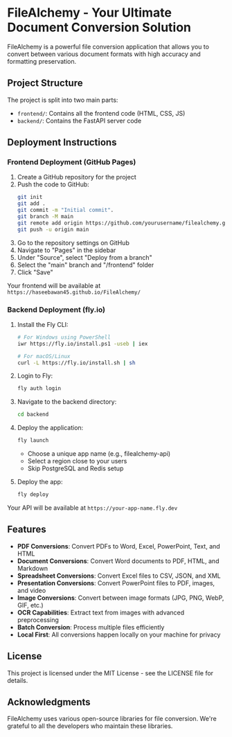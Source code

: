 # FileAlchemy - Your Ultimate Document Conversion Solution

FileAlchemy is a powerful file conversion application that allows you to convert between various document formats with high accuracy and formatting preservation.

## Project Structure

The project is split into two main parts:
- `frontend/`: Contains all the frontend code (HTML, CSS, JS)
- `backend/`: Contains the FastAPI server code

## Deployment Instructions

### Frontend Deployment (GitHub Pages)

1. Create a GitHub repository for the project
2. Push the code to GitHub:
   ```bash
   git init
   git add .
   git commit -m "Initial commit".
   git branch -M main
   git remote add origin https://github.com/yourusername/filealchemy.git
   git push -u origin main
   ```
3. Go to the repository settings on GitHub
4. Navigate to "Pages" in the sidebar
5. Under "Source", select "Deploy from a branch"
6. Select the "main" branch and "/frontend" folder
7. Click "Save"

Your frontend will be available at `https://haseebawan45.github.io/FileAlchemy/`

### Backend Deployment (fly.io)

1. Install the Fly CLI:
   ```bash
   # For Windows using PowerShell
   iwr https://fly.io/install.ps1 -useb | iex
   
   # For macOS/Linux
   curl -L https://fly.io/install.sh | sh
   ```

2. Login to Fly:
   ```bash
   fly auth login
   ```

3. Navigate to the backend directory:
   ```bash
   cd backend
   ```

4. Deploy the application:
   ```bash
   fly launch
   ```
   - Choose a unique app name (e.g., filealchemy-api)
   - Select a region close to your users
   - Skip PostgreSQL and Redis setup

5. Deploy the app:
   ```bash
   fly deploy
   ```

Your API will be available at `https://your-app-name.fly.dev`

## Features

- **PDF Conversions**: Convert PDFs to Word, Excel, PowerPoint, Text, and HTML
- **Document Conversions**: Convert Word documents to PDF, HTML, and Markdown
- **Spreadsheet Conversions**: Convert Excel files to CSV, JSON, and XML
- **Presentation Conversions**: Convert PowerPoint files to PDF, images, and video
- **Image Conversions**: Convert between image formats (JPG, PNG, WebP, GIF, etc.)
- **OCR Capabilities**: Extract text from images with advanced preprocessing
- **Batch Conversion**: Process multiple files efficiently
- **Local First**: All conversions happen locally on your machine for privacy

## License

This project is licensed under the MIT License - see the LICENSE file for details.

## Acknowledgments

FileAlchemy uses various open-source libraries for file conversion. We're grateful to all the developers who maintain these libraries. 